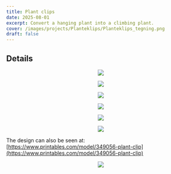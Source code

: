 ```yaml
---
title: Plant clips
date: 2025-08-01
excerpt: Convert a hanging plant into a climbing plant.
cover: /images/projects/Planteklips/Planteklips_tegning.png
draft: false
---
```

## Details

<p style="text-align: center"><img src="/images/projects/Planteklips/Hengeplante%20bilde.jpg"></p>

<p style="text-align: center"><img src="/images/projects/Planteklips/Klatreplante%20bilde.jpg"></p>

<p style="text-align: center"><img src="/images/projects/Planteklips/Klips%20n%C3%A6rbilde%201.jpg"></p><p style="text-align: center"><img src="/images/projects/Planteklips/Planteklips%20svarte%202.png"></p><p style="text-align: center"><img src="/images/projects/Planteklips/Planteklips%20svarte.png"></p><p style="text-align: center"><img src="/images/projects/Planteklips/Planteklips%20gronn.png"></p>

The design can also be seen at: [https://www.printables.com/model/349056-plant-clip](https://www.printables.com/model/349056-plant-clip)

<p style="text-align: center"><img src="/images/projects/Planteklips/Planteklips%20tegning%20i%20rommet.png"></p>